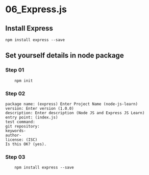 # 06_Express.js

## Install Express
```terminal
npm install express --save
```

## Set yourself details in node package

### Step 01
```terminal
    npm init
```
### Step 02

```terminal
package name: (express) Enter Project Name (node-js-learn)
version: Enter version (1.0.0)
description: Enter description (Node JS and Express JS Learn)
entry point: (index.js)
test command:
git repository:
keywords-
author-  
license: (ISC)   
Is this OK? (yes).
```
### Step 03
```terminal
    npm install express --save
```
